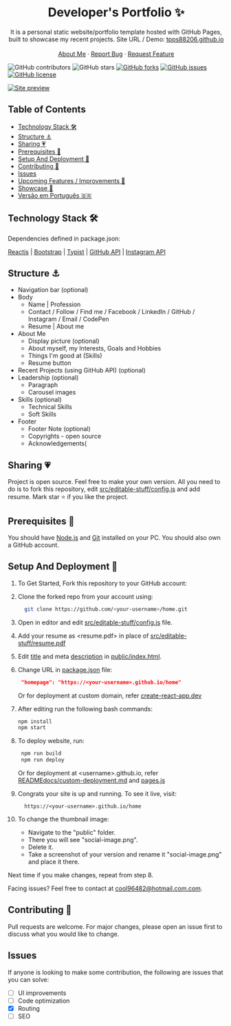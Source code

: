 <!-- PROJECT LOGO -->
<br />
<p align="center">
  <h1 align="center">Developer's Portfolio ✨</h1>

  <p align="center">
    It is a personal static website/portfolio template hosted with GitHub Pages, built to showcase my recent projects. Site URL / Demo: 
    <a href="https://tpps88206.github.io">tpps88206.github.io</a>
    <br />
    <br />
    <a href="https://michaelhsu.me">About Me</a>
    ·
    <a href="https://github.com/tpps88206/home/issues">Report Bug</a>
    ·
    <a href="https://github.com/tpps88206/home/issues">Request Feature</a>
  </p>
</p>

![GitHub contributors](https://img.shields.io/github/contributors/tpps88206/home?color=ffcc66&style=for-the-badge)
![GitHub stars](https://img.shields.io/github/stars/tpps88206/home?color=ffcc66&style=for-the-badge)
[![GitHub forks](https://img.shields.io/github/forks/tpps88206/home?style=for-the-badge)](https://github.com/tpps88206/star_book/network)
[![GitHub issues](https://img.shields.io/github/issues/tpps88206/home?color=ffcc66&style=for-the-badge)](https://github.com/tpps88206/star_book/issues)
[![GitHub license](https://img.shields.io/github/license/tpps88206/home?style=for-the-badge)](https://github.com/tpps88206/home/blob/master/LICENSE)

[![Site preview](/public/social-image.gif)](https://tpps88206.github.io/)

## Table of Contents

- [Technology Stack 🛠️](#technology-stack-)
- [Structure ⚓](#structure-)
- [Sharing 💗](#sharing-)
- [Prerequisites 🍪](#prerequisites-)
- [Setup And Deployment 🔧](#setup-and-deployment-)
- [Contributing 🙌](#contributing-)
- [Issues](#issues)
- [Upcoming Features / Improvements 🔗](#upcoming-features-/-improvements-)
- [Showcase 🚀](#showcase-)
- [Versão em Português :brazil:](#versao-em-portugues-)

## Technology Stack 🛠️

Dependencies defined in package.json:

[Reactjs](https://reactjs.org/)
| [Bootstrap](https://getbootstrap.com/)
| [Typist](https://github.com/jstejada/react-typist)
| [GitHub API](https://developer.github.com/v3/repos/)
| [Instagram API](https://www.instagram.com/developer/embedding/)

## Structure ⚓

- Navigation bar (optional)
- Body
  - Name | Profession
  - Contact / Follow / Find me / Facebook / LinkedIn / GitHub / Instagram / Email / CodePen
  - Resume | About me
- About Me
  - Display picture (optional)
  - About myself, my Interests, Goals and Hobbies
  - Things I'm good at (Skills)
  - Resume button
- Recent Projects (using GitHub API) (optional)
- Leadership (optional)
  - Paragraph
  - Carousel images
- Skills (optional)
  - Technical Skills
  - Soft Skills
- Footer
  - Footer Note (optional)
  - Copyrights - open source
  - Acknowledgements(

## Sharing 💗

Project is open source. Feel free to make your own version. All you need to do is to fork this repository, edit [src/editable-stuff/config.js](./src/editable-stuff/config.js) and add resume. Mark star ⭐ if you like the project.

## Prerequisites 🍪

You should have [Node.js](https://nodejs.org/en/) and [Git](https://git-scm.com/) installed on your PC. You should also own a GitHub account.

## Setup And Deployment 🔧

1. To Get Started, Fork this repository to your GitHub account:
2. Clone the forked repo from your account using:

   ```bash
     git clone https://github.com/<your-username>/home.git
   ```

3. Open in editor and edit [src/editable-stuff/config.js](./src/editable-stuff/config.js) file.

4. Add your resume as <resume.pdf> in place of [src/editable-stuff/resume.pdf](./src/editable-stuff/)

5. Edit [title](./public/index.html#L34) and meta [description](./public/index.html#L13) in [public/index.html](./public/index.html).
6. Change URL in [package.json](./package.json) file:

   ```json
    "homepage": "https://<your-username>.github.io/home"
   ```

   Or for deployment at custom domain, refer [create-react-app.dev](https://create-react-app.dev/docs/deployment/#step-1-add-homepage-to-packagejson)

7. After editing run the following bash commands:

   ```bash
   npm install
   npm start
   ```

8. To deploy website, run:

   ```bash
    npm run build
    npm run deploy
   ```

   Or for deployment at \<username>.github.io, refer [READMEdocs/custom-deployment.md](./READMEdocs/custom-deployment.md) and [pages.js](./pages.js)

9. Congrats your site is up and running. To see it live, visit:

   ```https
     https://<your-username>.github.io/home
   ```

10. To change the thumbnail image:

    - Navigate to the "public" folder.  
    - There you will see "social-image.png".  
    - Delete it.   
    - Take a screenshot of your version and rename it "social-image.png" and place it there.  
    
   Next time if you make changes, repeat from step 8.

Facing issues? Feel free to contact at cool96482@hotmail.com.com.

## Contributing 🙌

Pull requests are welcome. For major changes, please open an issue first to discuss what you would like to change.

## Issues

If anyone is looking to make some contribution, the following are issues that you can solve:

- [ ] UI improvements
- [ ] Code optimization
- [x] Routing
- [ ] SEO
